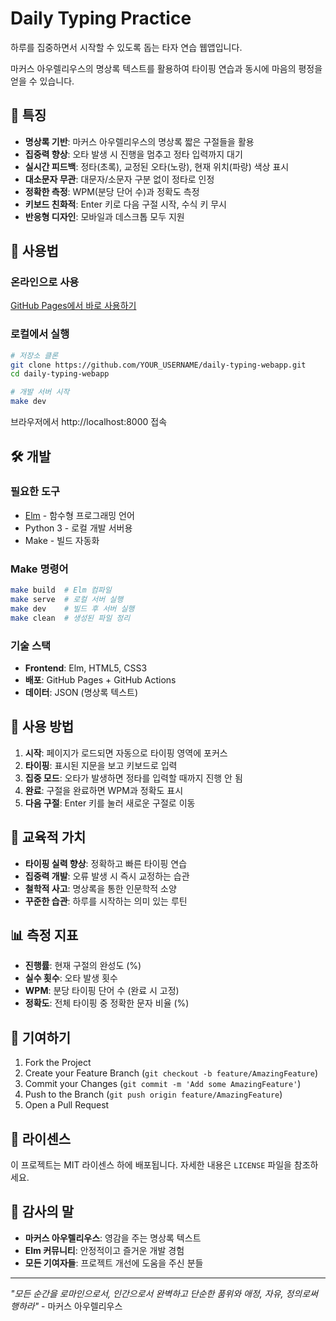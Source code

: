# Daily Typing Practice

하루를 집중하면서 시작할 수 있도록 돕는 타자 연습 웹앱입니다.

마커스 아우렐리우스의 명상록 텍스트를 활용하여 타이핑 연습과 동시에 마음의 평정을 얻을 수 있습니다.

## 🌟 특징

- **명상록 기반**: 마커스 아우렐리우스의 명상록 짧은 구절들을 활용
- **집중력 향상**: 오타 발생 시 진행을 멈추고 정타 입력까지 대기
- **실시간 피드백**: 정타(초록), 교정된 오타(노랑), 현재 위치(파랑) 색상 표시
- **대소문자 무관**: 대문자/소문자 구분 없이 정타로 인정
- **정확한 측정**: WPM(분당 단어 수)과 정확도 측정
- **키보드 친화적**: Enter 키로 다음 구절 시작, 수식 키 무시
- **반응형 디자인**: 모바일과 데스크톱 모두 지원

## 🚀 사용법

### 온라인으로 사용
[GitHub Pages에서 바로 사용하기](https://YOUR_USERNAME.github.io/daily-typing-webapp/)

### 로컬에서 실행
```bash
# 저장소 클론
git clone https://github.com/YOUR_USERNAME/daily-typing-webapp.git
cd daily-typing-webapp

# 개발 서버 시작
make dev
```

브라우저에서 http://localhost:8000 접속

## 🛠️ 개발

### 필요한 도구
- [Elm](https://elm-lang.org/) - 함수형 프로그래밍 언어
- Python 3 - 로컬 개발 서버용
- Make - 빌드 자동화

### Make 명령어
```bash
make build  # Elm 컴파일
make serve  # 로컬 서버 실행
make dev    # 빌드 후 서버 실행
make clean  # 생성된 파일 정리
```

### 기술 스택
- **Frontend**: Elm, HTML5, CSS3
- **배포**: GitHub Pages + GitHub Actions
- **데이터**: JSON (명상록 텍스트)

## 📝 사용 방법

1. **시작**: 페이지가 로드되면 자동으로 타이핑 영역에 포커스
2. **타이핑**: 표시된 지문을 보고 키보드로 입력
3. **집중 모드**: 오타가 발생하면 정타를 입력할 때까지 진행 안 됨
4. **완료**: 구절을 완료하면 WPM과 정확도 표시
5. **다음 구절**: Enter 키를 눌러 새로운 구절로 이동

## 🎯 교육적 가치

- **타이핑 실력 향상**: 정확하고 빠른 타이핑 연습
- **집중력 개발**: 오류 발생 시 즉시 교정하는 습관
- **철학적 사고**: 명상록을 통한 인문학적 소양
- **꾸준한 습관**: 하루를 시작하는 의미 있는 루틴

## 📊 측정 지표

- **진행률**: 현재 구절의 완성도 (%)
- **실수 횟수**: 오타 발생 횟수
- **WPM**: 분당 타이핑 단어 수 (완료 시 고정)
- **정확도**: 전체 타이핑 중 정확한 문자 비율 (%)

## 🤝 기여하기

1. Fork the Project
2. Create your Feature Branch (`git checkout -b feature/AmazingFeature`)
3. Commit your Changes (`git commit -m 'Add some AmazingFeature'`)
4. Push to the Branch (`git push origin feature/AmazingFeature`)
5. Open a Pull Request

## 📜 라이센스

이 프로젝트는 MIT 라이센스 하에 배포됩니다. 자세한 내용은 `LICENSE` 파일을 참조하세요.

## 🙏 감사의 말

- **마커스 아우렐리우스**: 영감을 주는 명상록 텍스트
- **Elm 커뮤니티**: 안정적이고 즐거운 개발 경험
- **모든 기여자들**: 프로젝트 개선에 도움을 주신 분들

---

*"모든 순간을 로마인으로서, 인간으로서 완벽하고 단순한 품위와 애정, 자유, 정의로써 행하라"* - 마커스 아우렐리우스
